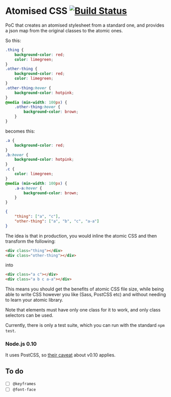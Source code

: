 # Atomised CSS [![Build Status](https://travis-ci.org/sndrs/atomised-css.svg?branch=master)](https://travis-ci.org/sndrs/atomised-css)

PoC that creates an atomised stylesheet from a standard one, and provides a json map from the original classes to the atomic ones.

So this:
```CSS
.thing {
    background-color: red;
    color: limegreen;
}
.other-thing {
    background-color: red;
    color: limegreen;
}
.other-thing:hover {
    background-color: hotpink;
}
@media (min-width: 100px) {
    .other-thing:hover {
        background-color: brown;
    }
}
```
becomes this:
```CSS
.a { 
    background-color: red; 
}
.b:hover { 
    background-color: hotpink; 
}
.c { 
    color: limegreen; 
}
@media (min-width: 100px) {
    .a-a:hover { 
        background-color: brown; 
    }
}
```
```JSON
{
    "thing": ["a", "c"],
    "other-thing": ["a", "b", "c", "a-a"]
}
```
The idea is that in production, you would inline the atomic CSS and then transform the following:
```HTML
<div class="thing"></div>
<div class="other-thing"></div>
```
into
```HTML
<div class="a c"></div>
<div class="a b c a-a"></div>
```

This means you should get the benefits of atomic CSS file size, while being able to write CSS however you like (Sass, PostCSS etc) and without needing to learn your atomic library.

Note that elements must have only one class for it to work, and only class selectors can be used.

Currently, there is only a test suite, which you can run with the standard `npm test`.

### Node.js 0.10
It uses PostCSS, so [their caveat](https://github.com/postcss/postcss#nodejs-010-and-the-promise-api) about v0.10 applies.

## To do
- [ ] `@keyframes`
- [ ] `@font-face`
